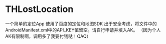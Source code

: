 # THLostLocation
一个简单的定位App
使用了百度的定位和地图SDK
出于安全考虑，将文件中的AndroidManifest.xml中的API_KEY值留空。请自行申请并填入AK。
（因为个人AK有限制啊，调用多了我要付钱哒！QAQ）
